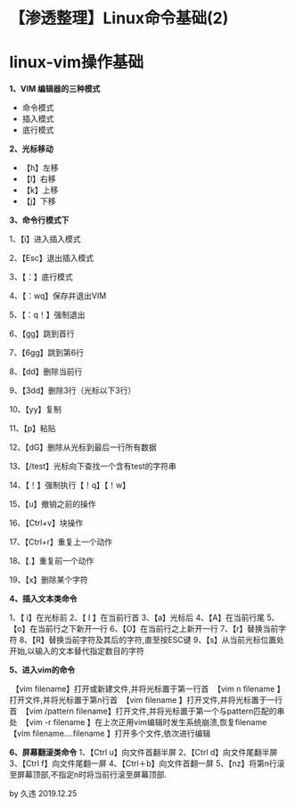 # 【渗透整理】Linux命令基础(2)

# linux-vim操作基础

**1、VIM 编辑器的三种模式**

* 命令模式
* 插入模式 
* 底行模式

**2、光标移动**

* 【h】左移
* 【l】右移
* 【k】上移
* 【j】下移

**3、命令行模式下**

1、【i】进入插入模式

2、【Esc】退出插入模式

3、【：】底行模式

4、【：wq】保存并退出VIM

5、【：q！】强制退出

6、【gg】跳到首行

7、【6gg】跳到第6行

8、【dd】删除当前行

9、【3dd】删除3行（光标以下3行）

10、【yy】复制

11、【p】粘贴

12、【dG】删除从光标到最后一行所有数据

13、【/test】光标向下查找一个含有test的字符串

14、【！】强制执行【！q】【！w】

15、【u】撤销之前的操作

16、【Ctrl+v】块操作

17、【Ctrl+r】重复上一个动作

18、【.】重复前一个动作

19、【x】删除某个字符

 **4、插入文本类命令**

   1、【 i】在光标前
   2、【 I 】在当前行首
   3、【a】光标后
   4、【A】在当前行尾
   5、【o】在当前行之下新开一行
   6、【O】在当前行之上新开一行
   7、【r】替换当前字符
   8、【R】替换当前字符及其后的字符,直至按ESC键
   9、【s】从当前光标位置处开始,以输入的文本替代指定数目的字符 

**5、进入vim的命令**

​    【vim filename】打开或新建文件,并将光标置于第一行首
​    【vim n filename 】打开文件,并将光标置于第n行首
​    【vim filename 】打开文件,并将光标置于一行首
​    【vim /pattern filename】打开文件,并将光标置于第一个与pattern匹配的串处
​    【vim -r filename 】在上次正用vim编辑时发生系统崩溃,恢复filename
​    【vim filename....filename 】打开多个文件,依次进行编辑

**6、屏幕翻滚类命令**
   1、【Ctrl u】向文件首翻半屏
   2、【Ctrl d】向文件尾翻半屏
   3、【Ctrl f】向文件尾翻一屏
   4、【Ctrl＋b】向文件首翻一屏
   5、【nz】将第n行滚至屏幕顶部,不指定n时将当前行滚至屏幕顶部.
     

by 久违 2019.12.25